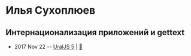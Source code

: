 # Илья Сухоплюев

## Интернационализация приложений и gettext​
- 2017 Nov 22 -- [UralJS 5](https://www.youtube.com/watch?v=UIUXbzk273s)  | [:notebook:](https://docs.google.com/presentation/d/1eZlUdFqDwNtLSDDY2ksaSDYYDCh7UkRh_qcvedow2hI)  
